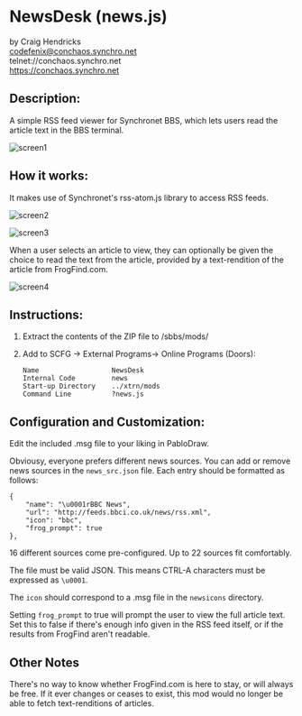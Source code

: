 # NewsDesk (news.js)

by Craig Hendricks  
codefenix@conchaos.synchro.net  
 telnet://conchaos.synchro.net  
  https://conchaos.synchro.net  



## Description:

A simple RSS feed viewer for Synchronet BBS, which lets users read the
article text in the BBS terminal.

![screen1](https://github.com/codefenix-ConChaos/NewsDesk/assets/12660452/5c21da22-d212-4c98-a41b-497dc5a8275c)


## How it works:

It makes use of Synchronet's rss-atom.js library to access RSS feeds.

![screen2](https://github.com/codefenix-ConChaos/NewsDesk/assets/12660452/59527249-501c-4eee-bc8f-b112bfe96e76)

![screen3](https://github.com/codefenix-ConChaos/NewsDesk/assets/12660452/903809b1-310c-4a01-a63a-f34c71756b90)


When a user selects an article to view, they can optionally be given the 
choice to read the text from the article, provided by a text-rendition of
the article from FrogFind.com.

![screen4](https://github.com/codefenix-ConChaos/NewsDesk/assets/12660452/d860a7ad-d3be-4183-ae2c-fc8ad5189cce)


## Instructions:

 1. Extract the contents of the ZIP file to /sbbs/mods/
 
 2. Add to SCFG -> External Programs-> Online Programs (Doors):
    ```
    Name                  NewsDesk
    Internal Code         news
    Start-up Directory    ../xtrn/mods
    Command Line          ?news.js
    ```
       
       

## Configuration and Customization:

Edit the included .msg file to your liking in PabloDraw.

Obviousy, everyone prefers different news sources. You can add or remove news 
sources in the `news_src.json` file. Each entry should be formatted as follows:

```
{
    "name": "\u0001rBBC News",
    "url": "http://feeds.bbci.co.uk/news/rss.xml",
    "icon": "bbc",
    "frog_prompt": true
},
```

16 different sources come pre-configured. Up to 22 sources fit comfortably.

The file must be valid JSON. This means CTRL-A characters must be expressed as 
`\u0001`.

The `icon` should correspond to a .msg file in the `newsicons` directory.

Setting `frog_prompt` to true will prompt the user to view the full article
text. Set this to false if there's enough info given in the RSS feed itself, 
or if the results from FrogFind aren't readable.



## Other Notes



There's no way to know whether FrogFind.com is here to stay, or will always
be free. If it ever changes or ceases to exist, this mod would no longer be
able to fetch text-renditions of articles.

